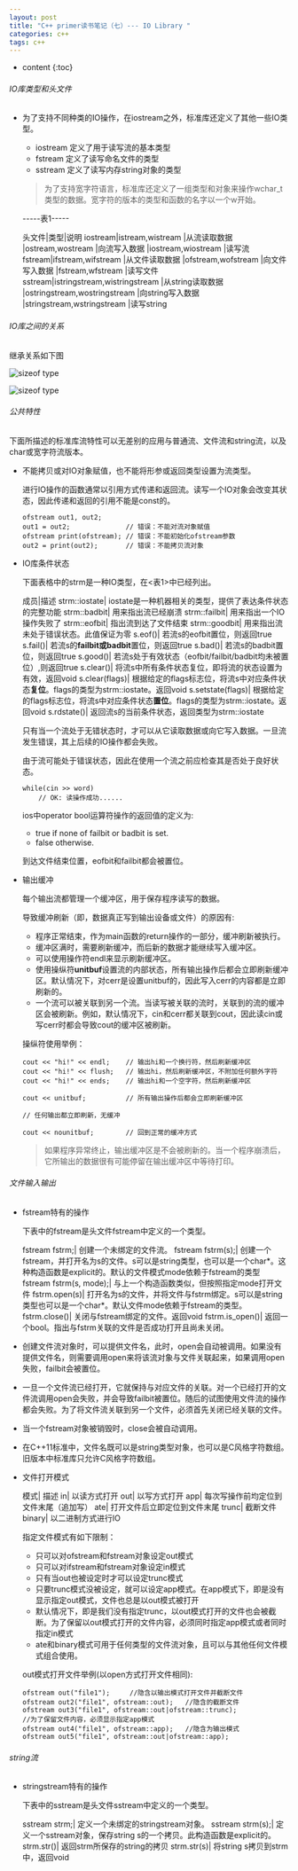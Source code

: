 ```yaml
---
layout: post
title: "C++ primer读书笔记（七）--- IO Library "
categories: c++
tags: c++
---
```


* content
{:toc}


###### IO库类型和头文件

* 为了支持不同种类的IO操作，在iostream之外，标准库还定义了其他一些IO类型。
  + iostream 定义了用于读写流的基本类型
  + fstream 定义了读写命名文件的类型
  + sstream 定义了读写内存string对象的类型

  > 为了支持宽字符语言，标准库还定义了一组类型和对象来操作wchar_t类型的数据。宽字符的版本的类型和函数的名字以一个w开始。

  -----表1-----

  头文件|类型|说明
  iostream|istream,wistream |从流读取数据
          |ostream,wostream |向流写入数据
          |iostream,wiostream |读写流
  fstream|ifstream,wifstream |从文件读取数据
         |ofstream,wofstream |向文件写入数据
         |fstream,wfstream |读写文件 
  sstream|istringstream,wistringstream |从string读取数据
         |ostringstream,wostringstream |向string写入数据
         |stringstream,wstringstream |读写string


###### IO库之间的关系


继承关系如下图

  ![sizeof type](/image/iostream.gif)

  ![sizeof type](/image/io_library.png)


###### 公共特性

下面所描述的标准库流特性可以无差别的应用与普通流、文件流和string流，以及char或宽字符流版本。

* 不能拷贝或对IO对象赋值，也不能将形参或返回类型设置为流类型。

  进行IO操作的函数通常以引用方式传递和返回流。读写一个IO对象会改变其状态，因此传递和返回的引用不能是const的。

      ofstream out1, out2;
      out1 = out2;              // 错误：不能对流对象赋值
      ofstream print(ofstream); // 错误：不能初始化ofstream参数
      out2 = print(out2);       // 错误：不能拷贝流对象

* IO库条件状态

  下面表格中的strm是一种IO类型，在<表1>中已经列出。

  成员|描述
  strm::iostate| iostate是一种机器相关的类型，提供了表达条件状态的完整功能
  strm::badbit| 用来指出流已经崩溃
  strm::failbit| 用来指出一个IO操作失败了
  strm::eofbit| 指出流到达了文件结束
  strm::goodbit| 用来指出流未处于错误状态。此值保证为零
  s.eof()| 若流s的eofbit置位，则返回true
  s.fail()| 若流s的**failbit或badbit**置位，则返回true 
  s.bad()| 若流s的badbit置位，则返回true
  s.good()| 若流s处于有效状态（eofbit/failbit/badbit均未被置位）,则返回true
  s.clear()| 将流s中所有条件状态复位，即将流的状态设置为有效，返回void
  s.clear(flags)| 根据给定的flags标志位，将流s中对应条件状态**复位**。flags的类型为strm::iostate。返回void
  s.setstate(flags)| 根据给定的flags标志位，将流s中对应条件状态**置位**。flags的类型为strm::iostate。返回void
  s.rdstate()| 返回流s的当前条件状态，返回类型为strm::iostate


  只有当一个流处于无错状态时，才可以从它读取数据或向它写入数据。一旦流发生错误，其上后续的IO操作都会失败。

  由于流可能处于错误状态，因此在使用一个流之前应检查其是否处于良好状态。

      while(cin >> word)
          // OK: 读操作成功......

  ios中operator bool运算符操作的返回值的定义为:

   + true if none of failbit or badbit is set.
   + false otherwise.

  到达文件结束位置，eofbit和failbit都会被置位。


* 输出缓冲

  每个输出流都管理一个缓冲区，用于保存程序读写的数据。

  导致缓冲刷新（即，数据真正写到输出设备或文件）的原因有:

    + 程序正常结束，作为main函数的return操作的一部分，缓冲刷新被执行。
    + 缓冲区满时，需要刷新缓冲，而后新的数据才能继续写入缓冲区。
    + 可以使用操作符endl来显示刷新缓冲区。
    + 使用操纵符**unitbuf**设置流的内部状态，所有输出操作后都会立即刷新缓冲区。默认情况下，对cerr是设置unitbuf的，因此写入cerr的内容都是立即刷新的。
    + 一个流可以被关联到另一个流。当读写被关联的流时，关联到的流的缓冲区会被刷新。例如，默认情况下，cin和cerr都关联到cout，因此读cin或写cerr时都会导致cout的缓冲区被刷新。

  操纵符使用举例：

      cout << "hi!" << endl;    // 输出hi和一个换行符，然后刷新缓冲区
      cout << "hi!" << flush;   // 输出hi，然后刷新缓冲区，不附加任何额外字符
      cout << "hi!" << ends;    // 输出hi和一个空字符，然后刷新缓冲区

      cout << unitbuf;          // 所有输出操作后都会立即刷新缓冲区

      // 任何输出都立即刷新，无缓冲

      cout << nounitbuf;        // 回到正常的缓冲方式

  > 如果程序异常终止，输出缓冲区是不会被刷新的。当一个程序崩溃后，它所输出的数据很有可能停留在输出缓冲区中等待打印。

###### 文件输入输出

* fstream特有的操作

  下表中的fstream是头文件fstream中定义的一个类型。

  fstream fstrm;| 创建一个未绑定的文件流。
  fstream fstrm(s);| 创建一个fstream，并打开名为s的文件。s可以是string类型，也可以是一个char*。这种构造函数是explicit的。默认的文件模式mode依赖于fstream的类型
  fstream fstrm(s, mode);| 与上一个构造函数类似，但按照指定mode打开文件
  fstrm.open(s)| 打开名为s的文件，并将文件与fstrm绑定。s可以是string类型也可以是一个char*。默认文件mode依赖于fstream的类型。
  fstrm.close()| 关闭与fstream绑定的文件。返回void
  fstrm.is_open()| 返回一个bool。指出与fstrm关联的文件是否成功打开且尚未关闭。


* 创建文件流对象时，可以提供文件名，此时，open会自动被调用。如果没有提供文件名，则需要调用open来将该流对象与文件关联起来，如果调用open失败，failbit会被置位。

* 一旦一个文件流已经打开，它就保持与对应文件的关联。对一个已经打开的文件流调用open会失败，并会导致failbit被置位。随后的试图使用文件流的操作都会失败。为了将文件流关联到另一个文件，必须首先关闭已经关联的文件。

* 当一个fstream对象被销毁时，close会被自动调用。

* 在C++11标准中，文件名既可以是string类型对象，也可以是C风格字符数组。旧版本中标准库只允许C风格字符数组。

* 文件打开模式

  模式| 描述
  in| 以读方式打开
  out| 以写方式打开
  app| 每次写操作前均定位到文件末尾（追加写）
  ate| 打开文件后立即定位到文件末尾
  trunc| 截断文件
  binary| 以二进制方式进行IO

  指定文件模式有如下限制：

   + 只可以对ofstream和fstream对象设定out模式
   + 只可以对ifstream和fstream对象设定in模式
   + 只有当out也被设定时才可以设定trunc模式
   + 只要trunc模式没被设定，就可以设定app模式。在app模式下，即是没有显示指定out模式，文件也总是以out模式被打开
   + 默认情况下，即是我们没有指定trunc，以out模式打开的文件也会被截断。为了保留以out模式打开的文件内容，必须同时指定app模式或者同时指定in模式
   + ate和binary模式可用于任何类型的文件流对象，且可以与其他任何文件模式组合使用。

  out模式打开文件举例(以open方式打开文件相同):

      ofstream out("file1");     //隐含以输出模式打开文件并截断文件
      ofstream out2("file1", ofstream::out);   //隐含的截断文件
      ofstream out3("file1", ofstream::out|ofstream::trunc);
      //为了保留文件内容，必须显示指定app模式
      ofstream out4("file1", ofstream::app);   //隐含为输出模式
      ofstream out5("file1", ofstream::out|ofstream::app);


###### string流

* stringstream特有的操作

  下表中的sstream是头文件sstream中定义的一个类型。

  sstream strm;| 定义一个未绑定的stringstream对象。
  sstream strm(s);| 定义一个sstream对象，保存string s的一个拷贝。此构造函数是explicit的。
  strm.str()| 返回strm所保存的string的拷贝
  strm.str(s)| 将string s拷贝到strm中，返回void



